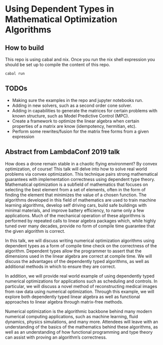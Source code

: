 # Using Dependent Types in Mathematical Optimization Algorithms

## How to build

This repo is using cabal and nix. Once you run the nix shell expression you
should be set up to compile the content of this repo.

```
cabal run
```


## TODOs

- Making sure the examples in the repo and jupyter notebooks run.
- Adding in new solvers, such as a second order cone solver.
- Adding in capabilities to generate the matrices for certain problems with known structure, such as Model Predictive Control (MPC).
- Create a framework to optimize the linear algebra when certain properties of a matrix are know (idempotency, hermitian, etc).
- Perform some rewrites/fusion for the matrix free forms from a given expression


## Abstract from LambdaConf 2019 talk

How does a drone remain stable in a chaotic flying environment? By convex
optimization, of course! This talk will delve into how to solve real world
problems via convex optimization. This technique pairs strong mathematical
guarantees with implementation correctness using dependent type theory.
Mathematical optimization is a subfield of mathematics that focuses on selecting
the best element from a set of elements, often in the form of finding the
element that minimizes the value of a chosen function. The algorithms developed
in this field of mathematics are used to train machine learning algorithms,
develop self driving cars, build safe buildings with minimal materials, and
improve battery efficiency, to name only a few applications. Much of the
mechanical operation of these algorithms is performed by repeated calls to
linear algebra packages which, while highly tuned over many decades, provide no
form of compile time guarantee that the given algorithm is correct.

In this talk, we will discuss writing numerical optimization algorithms using
dependent types as a form of compile time check on the correctness of the
algorithm. Dependent types allow the programmer to assert that the dimensions
used in the linear algebra are correct at compile time. We will discuss the
advantages of the dependently typed algorithms, as well as additional methods in
which to ensure they are correct.

In addition, we will provide real world example of using dependently typed
numerical optimizations for applications such as scheduling and controls. In
particular, we will discuss a novel method of reconstructing medical images from
raw data using numerical optimization. Through this example, we will explore
both dependently typed linear algebra as well as functional approaches to linear
algebra through matrix-free methods.

Numerical optimization is the algorithmic backbone behind many modern numerical
computing applications, such as machine learning, fluid dynamics, physics
simulations, and many more. Attendees will leave with an understanding of the
basics of the mathematics behind these algorithms, as well as an understanding
of how functional programming and type theory can assist with proving an
algorithm’s correctness.
